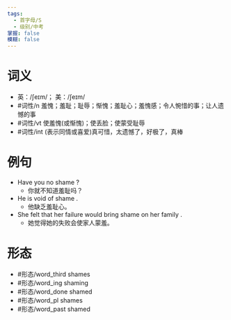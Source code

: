 ```yaml
---
tags:
  - 首字母/S
  - 级别/中考
掌握: false
模糊: false
---
```

# 词义
- 英：/ʃeɪm/； 美：/ʃeɪm/
- #词性/n  羞愧；羞耻；耻辱；惭愧；羞耻心；羞愧感；令人惋惜的事；让人遗憾的事
- #词性/vt  使羞愧(或惭愧)；使丢脸；使蒙受耻辱
- #词性/int  (表示同情或喜爱)真可惜，太遗憾了，好极了，真棒
# 例句
- Have you no shame ?
	- 你就不知道羞耻吗？
- He is void of shame .
	- 他缺乏羞耻心。
- She felt that her failure would bring shame on her family .
	- 她觉得她的失败会使家人蒙羞。
# 形态
- #形态/word_third shames
- #形态/word_ing shaming
- #形态/word_done shamed
- #形态/word_pl shames
- #形态/word_past shamed
